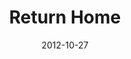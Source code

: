 ---
layout: message
category: message
series: "A Journey Home"
title: "Return Home"
date: 2012-10-27
audio-description: "What does it look like to return home? In order to go home, we have to leave behind our misunderstandings of God and ourselves."
audio: "http://www.crossroads.net/players/media/hq/journeyhome_04.mp3"
audio-title: "Return Home"
audio-duration: "47&#58;52"
program-description: "Program - WK4 A Journey Home"
program: "http://www.crossroads.net/players/media/hq/10_27-28_12_HOMEProgram.pdf"
program-title: "Return Home"
video-description: "What does it look like to return home? In order to go home, we have to leave behind our misunderstandings of God and ourselves."
video-title: "Return Home"
video: "https://s3.amazonaws.com/crossroadsvideomessages/journeyhome_04.mp4"
---